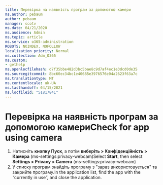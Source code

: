 ```yaml
---
title: Перевірка на наявність програм за допомогою камери
ms.author: pebaum
author: pebaum
manager: scotv
ms.date: 04/21/2020
ms.audience: Admin
ms.topic: article
ms.service: o365-administration
ROBOTS: NOINDEX, NOFOLLOW
localization_priority: Normal
ms.collection: Adm_O365
ms.custom:
- gethelp
ms.openlocfilehash: d7f35bbe482d3bc5bae8c9d7af4ec1e3dcd0de35
ms.sourcegitcommit: 8bc60ec34bc1e40685e3976576e04a2623f63a7c
ms.translationtype: MT
ms.contentlocale: uk-UA
ms.lasthandoff: 04/15/2021
ms.locfileid: "51817841"
---
```

# <a name="check-for-app-using-camera"></a><span data-ttu-id="467f5-102">Перевірка на наявність програм за допомогою камери</span><span class="sxs-lookup"><span data-stu-id="467f5-102">Check for app using camera</span></span>

1. <span data-ttu-id="467f5-103">Натисніть **кнопку Пуск**, а потім **виберіть > Конфіденційність > Камера** (ms-settings:privacy-webcam)</span><span class="sxs-lookup"><span data-stu-id="467f5-103">Select **Start**, then select **Settings > Privacy > Camera** (ms-settings:privacy-webcam)</span></span>
2. <span data-ttu-id="467f5-104">У списку програм знайдіть програму з "зараз використовується" та закрийте програму.</span><span class="sxs-lookup"><span data-stu-id="467f5-104">In the application list, find the app with the “currently in use”, and close the application.</span></span>
